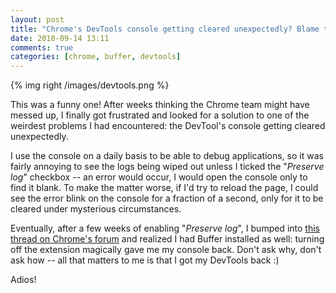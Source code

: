 ```yaml
---
layout: post
title: "Chrome's DevTools console getting cleared unexpectedly? Blame the Buffer extension!"
date: 2018-09-14 13:11
comments: true
categories: [chrome, buffer, devtools]
---
```


{% img right /images/devtools.png %}

This was a funny one! After weeks thinking the Chrome team might have messed up,
I finally got frustrated and looked for a solution to one of the weirdest problems
I had encountered: the DevTool's console getting cleared unexpectedly.

<!-- more -->

I use the console on a daily basis to be able to debug applications,
so it was fairly annoying to see the logs being wiped out unless I ticked the
"*Preserve log*" checkbox -- an error would occur, I would open the console only
to find it blank. To make the matter worse, if I'd try to reload the page, I could
see the error blink on the console for a fraction of a second, only for it to be
cleared under mysterious circumstances.

Eventually, after a few weeks of enabling "*Preserve log*", I bumped into [this
thread on Chrome's forum](https://productforums.google.com/forum/#!topic/chrome/NIdgxE4UnGQ)
and realized I had Buffer installed as well: turning off the extension magically
gave me my console back. Don't ask why, don't ask how -- all that matters to me
is that I got my DevTools back :)

Adios!

